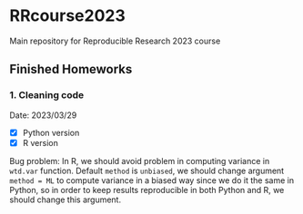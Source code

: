 # RRcourse2023
Main repository for Reproducible Research 2023 course

## Finished Homeworks

### 1. Cleaning code

Date: 2023/03/29

- [x] Python version
- [x] R version

Bug problem:
In R, we should avoid problem in computing variance in 
`wtd.var` function. Default `method` is `unbiased`, we should change argument `method = ML` to compute variance in a biased way since we do it the same in Python, so in order to keep results reproducible in both Python and R, we should change this argument.